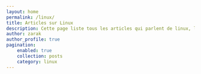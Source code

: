 ```yaml
---
layout: home
permalink: /linux/
title: Articles sur Linux
description: Cette page liste tous les articles qui parlent de linux, le kernel, des outils pour linux, etc
author: zarak
author_profile: true
pagination:
    enabled: true
    collection: posts
    category: linux
---
```

